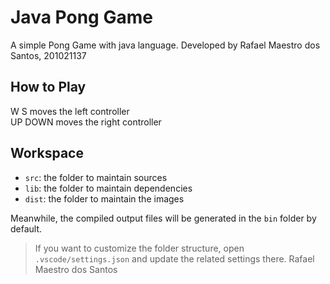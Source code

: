 # Java Pong Game

A simple Pong Game with java language. Developed by Rafael Maestro dos Santos, 201021137

## How to Play

W S moves the left controller <br>
UP DOWN moves the right controller <br>

## Workspace

- `src`: the folder to maintain sources
- `lib`: the folder to maintain dependencies
- `dist`: the folder to maintain the images

Meanwhile, the compiled output files will be generated in the `bin` folder by default.

> If you want to customize the folder structure, open `.vscode/settings.json` and update the related settings there.
> Rafael Maestro dos Santos

